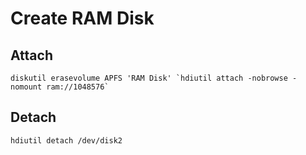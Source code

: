 # Create RAM Disk
## Attach
```
diskutil erasevolume APFS 'RAM Disk' `hdiutil attach -nobrowse -nomount ram://1048576`
```

## Detach
```
hdiutil detach /dev/disk2
```
